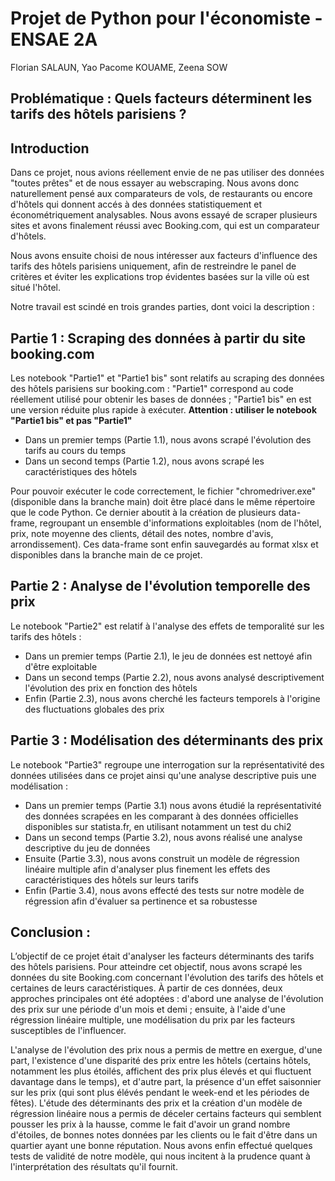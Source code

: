 # Projet de Python pour l'économiste - ENSAE 2A

Florian SALAUN, Yao Pacome KOUAME, Zeena SOW

## Problématique : Quels facteurs déterminent les tarifs des hôtels parisiens ? 

## Introduction 
Dans ce projet, nous avions réellement envie de ne pas utiliser des données "toutes prêtes" et de nous essayer au webscraping. Nous avons donc naturellement pensé aux comparateurs de vols, de restaurants ou encore d'hôtels qui donnent accés à des données statistiquement et économétriquement analysables. Nous avons essayé de scraper plusieurs sites et avons finalement réussi avec Booking.com, qui est un comparateur d'hôtels. 

Nous avons ensuite choisi de nous intéresser aux facteurs d'influence des tarifs des hôtels parisiens uniquement, afin de restreindre le panel de critères et éviter les explications trop évidentes basées sur la ville où est situé l'hôtel.

Notre travail est scindé en trois grandes parties, dont voici la description :

## Partie 1 : Scraping des données à partir du site booking.com

Les notebook "Partie1" et "Partie1 bis" sont relatifs au scraping des données des hôtels parisiens sur booking.com :
"Partie1" correspond au code réellement utilisé pour obtenir les bases de données ; "Partie1 bis" en est une version réduite plus rapide à exécuter. 
**Attention : utiliser le notebook "Partie1 bis" et pas "Partie1"**

- Dans un premier temps (Partie 1.1), nous avons scrapé l'évolution des tarifs au cours du temps 
- Dans un second temps (Partie 1.2), nous avons scrapé les caractéristiques des hôtels 

Pour pouvoir exécuter le code correctement, le fichier "chromedriver.exe" (disponible dans la branche main) doit être placé dans le même répertoire que le code Python. 
Ce dernier aboutit à la création de plusieurs data-frame, regroupant un ensemble d'informations exploitables (nom de l'hôtel, prix, note moyenne des clients, détail des notes, nombre d'avis, arrondissement). Ces data-frame sont enfin sauvegardés au format xlsx et disponibles dans la branche main de ce projet. 

## Partie 2 : Analyse de l'évolution temporelle des prix

Le notebook "Partie2" est relatif à l'analyse des effets de temporalité sur les tarifs des hôtels : 
- Dans un premier temps (Partie 2.1), le jeu de données est nettoyé afin d'être exploitable 
- Dans un second temps (Partie 2.2), nous avons analysé descriptivement l'évolution des prix en fonction des hôtels
- Enfin (Partie 2.3), nous avons cherché les facteurs temporels à l'origine des fluctuations globales des prix

## Partie 3 :  Modélisation des déterminants des prix 

Le notebook "Partie3" regroupe une interrogation sur la représentativité des données utilisées dans ce projet ainsi qu'une analyse descriptive puis une modélisation : 
- Dans un premier temps (Partie 3.1) nous avons étudié la représentativité des données scrapées en les comparant à des données officielles disponibles sur statista.fr, en utilisant notamment un test du chi2
- Dans un second temps (Partie 3.2), nous avons réalisé une analyse descriptive du jeu de données
- Ensuite (Partie 3.3), nous avons construit un modèle de régression linéaire multiple afin d'analyser plus finement les effets des caractéristiques des hôtels sur leurs tarifs
- Enfin (Partie 3.4), nous avons effecté des tests sur notre modèle de régression afin d'évaluer sa pertinence et sa robustesse

## Conclusion :

L’objectif de ce projet était d'analyser les facteurs déterminants des tarifs des hôtels parisiens. Pour atteindre cet objectif, nous avons scrapé les données du site Booking.com concernant l'évolution des tarifs des hôtels et certaines de leurs caractéristiques. À partir de ces données, deux approches principales ont été adoptées : 
d'abord une analyse de l'évolution des prix sur une période d'un mois et demi ; ensuite, à l'aide d'une régression linéaire multiple, une modélisation du prix par les facteurs susceptibles de l'influencer.

L'analyse de l'évolution des prix nous a permis de mettre en exergue, d'une part, l'existence d'une disparité des prix entre les hôtels (certains hôtels, notamment les plus étoilés, affichent des prix plus élevés et qui fluctuent davantage dans le temps), et d'autre part, la présence d'un effet saisonnier sur les prix (qui sont plus élévés pendant le week-end et les périodes de fêtes). L'étude des déterminants des prix et la création d'un modèle de régression linéaire nous a permis de déceler certains facteurs qui semblent pousser les prix à la hausse, comme le fait d'avoir un grand nombre d'étoiles, de bonnes notes données par les clients ou le fait d'être dans un quartier ayant une bonne réputation. Nous avons enfin effectué quelques tests de validité de notre modèle, qui nous incitent à la prudence quant à l'interprétation des résultats qu'il fournit.
